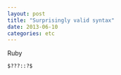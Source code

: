 ```yaml
---
layout: post
title: "Surprisingly valid syntax"
date: 2013-06-10
categories: etc
---
```


Ruby

    $???::?$
